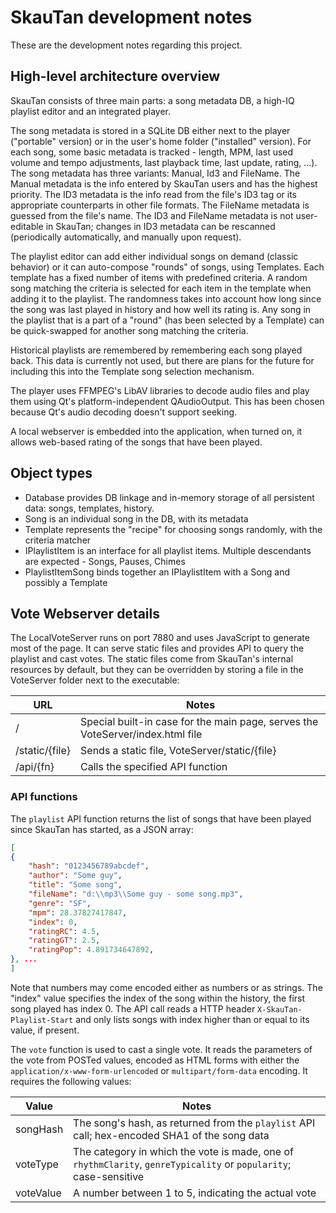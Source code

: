 # SkauTan development notes
These are the development notes regarding this project.

## High-level architecture overview
SkauTan consists of three main parts: a song metadata DB, a high-IQ playlist editor and an integrated player.

The song metadata is stored in a SQLite DB either next to the player ("portable" version) or in the user's home folder
("installed" version). For each song, some basic metadata is tracked - length, MPM, last used volume and tempo
adjustments, last playback time, last update, rating, ...).
The song metadata has three variants: Manual, Id3 and FileName. The Manual metadata is the info entered by SkauTan
users and has the highest priority. The ID3 metadata is the info read from the file's ID3 tag or its appropriate counterparts in other file formats. The FileName metadata is guessed from the file's name. The ID3 and
FileName metadata is not user-editable in SkauTan; changes in ID3 metadata can be rescanned (periodically
automatically, and manually upon request).

The playlist editor can add either individual songs on demand (classic behavior) or it can auto-compose "rounds" of
songs, using Templates. Each template has a fixed number of items with predefined criteria. A random song matching the
criteria is selected for each item in the template when adding it to the playlist. The randomness takes into account
how long since the song was last played in history and how well its rating is. Any song in the playlist that is a part
of a "round" (has been selected by a Template) can be quick-swapped for another song matching the criteria.

Historical playlists are remembered by remembering each song played back. This data is currently not used, but there
are plans for the future for including this into the Template song selection mechanism.

The player uses FFMPEG's LibAV libraries to decode audio files and play them using Qt's platform-independent
QAudioOutput. This has been chosen because Qt's audio decoding doesn't support seeking.

A local webserver is embedded into the application, when turned on, it allows web-based rating of the songs that have been played.

## Object types
 - Database provides DB linkage and in-memory storage of all persistent data: songs, templates, history.
 - Song is an individual song in the DB, with its metadata
 - Template represents the "recipe" for choosing songs randomly, with the criteria matcher
 - IPlaylistItem is an interface for all playlist items. Multiple descendants are expected - Songs, Pauses, Chimes
 - PlaylistItemSong binds together an IPlaylistItem with a Song and possibly a Template

## Vote Webserver details

The LocalVoteServer runs on port 7880 and uses JavaScript to generate most of the page. It can serve static
files and provides API to query the playlist and cast votes. The static files come from SkauTan's internal
resources by default, but they can be overridden by storing a file in the VoteServer folder next to the
executable:

| URL            | Notes |
|----------------|-------|
| /              | Special built-in case for the main page, serves the VoteServer/index.html file |
| /static/{file} | Sends a static file, VoteServer/static/{file} |
| /api/{fn}      | Calls the specified API function |

### API functions

The `playlist` API function returns the list of songs that have been played since SkauTan
has started, as a JSON array:

```json
[
{
	"hash": "0123456789abcdef",
	"author": "Some guy",
	"title": "Some song",
	"fileName": "d:\\mp3\\Some guy - some song.mp3",
	"genre": "SF",
	"mpm": 28.37827417847,
	"index": 0,
	"ratingRC": 4.5,
	"ratingGT": 2.5,
	"ratingPop": 4.891734647892,
}, ...
]
```
Note that numbers may come encoded either as numbers or as strings. The "index" value specifies the index of
the song within the history, the first song played has index 0. The API call reads a HTTP header `X-SkauTan-
Playlist-Start` and only lists songs with index higher than or equal to its value, if present.

The `vote` function is used to cast a single vote. It reads the parameters of the vote from POSTed values,
encoded as HTML forms with either the `application/x-www-form-urlencoded` or `multipart/form-data` encoding.
It requires the following values:

| Value | Notes |
| ----  | ----- |
| songHash | The song's hash, as returned from the `playlist` API call; hex-encoded SHA1 of the song data |
| voteType | The category  in which the vote is made, one of `rhythmClarity`, `genreTypicality` or `popularity`; case-sensitive |
| voteValue | A number between 1 to 5, indicating the actual vote |

